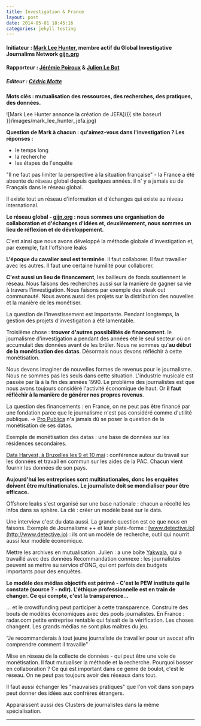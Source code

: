 ```yaml
---
title: Investigation & France
layout: post
date: 2014-05-01 18:45:16
categories: jekyll testing
---
```


#### Initiateur : [Mark Lee Hunter](http://markleehunter.free.fr/), membre actif du Global Investigative Journalims Network [gijn.org](http://gijn.org/)
#### Rapporteur : [Jérémie Poiroux](http://blog.jeremiepoiroux.com) & [Julien Le Bot](http://www.yakwala.fr/blogs/julien-le-bot)
##### Editeur : [Cédric Motte](https:twitter.com/chouing)


**Mots clés : mutualisation des ressources, des recherches, des pratiques, des données.**

![Mark Lee Hunter annonce la création de JEFA]({{ site.baseurl }}/images/mark_lee_hunter_jefa.jpg)

**Question de Mark à chacun : qu'aimez-vous dans l'investigation ? Les réponses :**  
- le temps long  
- la recherche  
- les étapes de l'enquête  

"Il ne faut pas limiter la perspective à la situation française" - la France a été absente du réseau global depuis quelques années. il n' y a jamais eu de Français dans le réseau global.

Il existe tout un réseau d'information et d'échanges qui existe au niveau international.

**Le réseau global - [gijn.org](http://gijn.org/) : nous sommes une organisation de collaboration et d'échanges d'idées et, deuxièmement, nous sommes un lieu de réflexion et de développement.**

C'est ainsi que nous avons développé la méthode globale d'investigation et, par exemple, fait l'offshore leaks


**L'époque du cavalier seul est terminée**. Il faut collaborer. Il faut travailler avec les autres. Il faut une certaine humilité pour collaborer.

**C'est aussi un lieu de financement**, les bailleurs de fonds soutiennent le réseau. 
Nous faisons des recherches aussi sur la manière de gagner sa vie à travers l'investigation. 
Nous faisons par exemple des steak out communauté. 
Nous avons aussi des projets sur la distribution des nouvelles et la manière de les monétiser. 

La question de l'investissement est importante. Pendant longtemps, la gestion des projets d'investigation a été lamentable. 

Troisième chose : **trouver d'autres possibilités de financement**. le journalisme d'investigation a pendant des années été le seul secteur où on accumulait des données avant de les brûler. Nous ne sommes qu'**au début de la monétisation des datas**. Désormais nous devons réfléchir à cette monétisation.

Nous devons imaginer de nouvelles formes de revenus pour le journalisme. Nous ne sommes pas les seuls dans cette situation. L'industrie musicale est passée par là à la fin des années 1990. Le problème des journalistes est que nous avons toujours considéré l'activité économique de haut. Or **il faut réfléchir à la manière de générer nos propres revenus**. 

La question des financements : en France, on ne peut pas être financé par une fondation parce que le journalisme n'est pas considéré comme d'utilité publique.
-> [Pro Publica](http://www.propublica.org/) n'a jamais dû se poser la question de la monétisation de ses datas.

Exemple de monétisation des datas : une base de données sur les résidences secondaires.

[Data Harvest, à Bruxelles les 9 et 10 mai](http://www.journalismfund.eu/dataharvest14) : conférence autour du travail sur les données et travail en commun sur les aides de la PAC. Chacun vient fournir les données de son pays. 

**Aujourd'hui les entreprises sont multinationales, donc les enquêtes doivent être multinationales. Le journaliste doit se mondialiser pour être efficace.**


Offshore leaks s'est organisé sur une base nationale : chacun a récolté les infos dans sa sphère. La clé : créer un modèle basé sur le data.

Une interview c'est du data aussi. La grande question est ce que nous en faisons.
Exemple de Journalisme ++ et leur plate-forme : [www.detective.io](http://www.detective.io) : ils ont un modèle de recherche, outil qui nourrit aussi leur modèle économique.

Mettre les archives en mutualisation.
Julien : a une boîte [Yakwala](http://yakwala.fr/), qui a travaillé avec des données 
Recommandation connexe : les journalistes peuvent se mettre au service d'ONG, qui ont parfois des budgets importants pour des enquêtes. 

**Le modèle des médias objectifs est périmé - C'est le PEW institute qui le constate (source ? - ndlr). L'éthique professionnelle est en train de changer. Ce qui compte, c'est la transparence...**

... et le crowdfunding peut participer à cette transparence. 
Construire des bouts de modèles économiques avec des pools journalistes.
En France : radar.com petite entreprise rentable qui faisait de la vérification.
Les choses changent. Les grands médias ne sont plus maîtres du jeu.

“Je recommanderais à tout jeune journaliste de travailler pour un avocat afin comprendre comment il travaille”

Mise en réseau de la collecte de données - qui peut être une voie de monétisation.
Il faut mutualiser la méthode et la recherche. Pourquoi bosser en collaboration ? Ce qui est important dans ce genre de boulot, c'est le réseau. On ne peut pas toujours avoir des réseaux dans tout. 

Il faut aussi échanger les "mauvaises pratiques" que l'on voit dans son pays peut donner des idées aux confrères étrangers.

Apparaissent aussi des Clusters de journalistes dans la même spécialisation.




-------------
